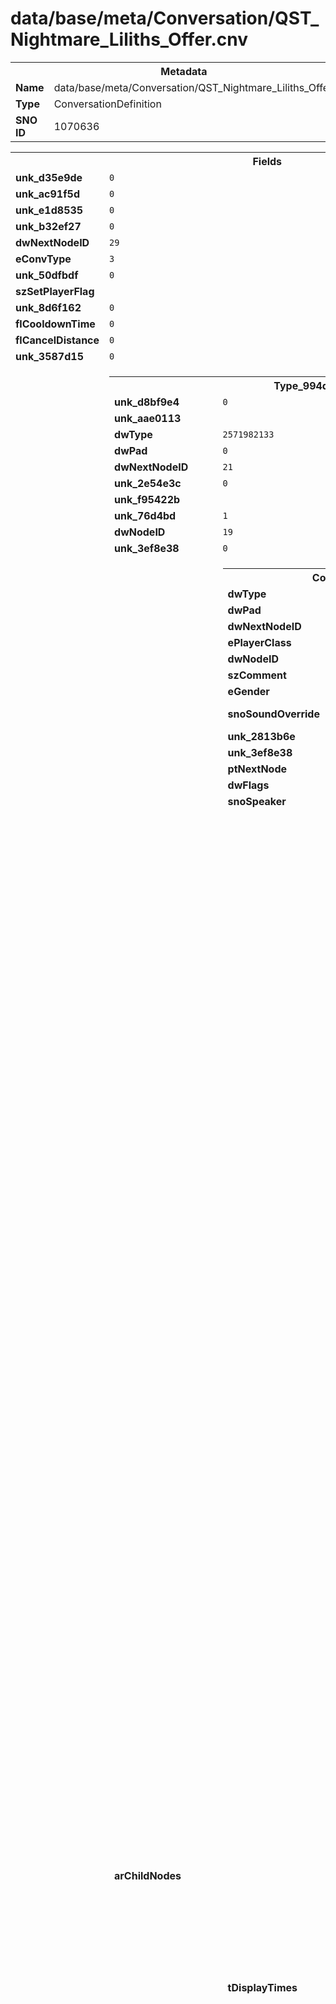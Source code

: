 <h1>data/base/meta/Conversation/QST_Nightmare_Liliths_Offer.cnv</h1><table><tr><th colspan="100%">Metadata</th></tr><tr><td><b>Name</b></td><td>data/base/meta/Conversation/QST_Nightmare_Liliths_Offer.cnv</td></tr><tr><td><b>Type</b></td><td>ConversationDefinition</td></tr><tr><td><b>SNO ID</b></td><td>1070636</td></tr></table>

<table><tr><th colspan="100%">Fields</th></tr><tr><td><b>unk_d35e9de</b></td><td><code>0</code></td></tr><tr><td><b>unk_ac91f5d</b></td><td><code>0</code></td></tr><tr><td><b>unk_e1d8535</b></td><td><code>0</code></td></tr><tr><td><b>unk_b32ef27</b></td><td><code>0</code></td></tr><tr><td><b>dwNextNodeID</b></td><td><code>29</code></td></tr><tr><td><b>eConvType</b></td><td><code>3</code></td></tr><tr><td><b>unk_50dfbdf</b></td><td><code>0</code></td></tr><tr><td><b>szSetPlayerFlag</b></td><td><code></code></td></tr><tr><td><b>unk_8d6f162</b></td><td><code>0</code></td></tr><tr><td><b>flCooldownTime</b></td><td><code>0</code></td></tr><tr><td><b>flCancelDistance</b></td><td><code>0</code></td></tr><tr><td><b>unk_3587d15</b></td><td><code>0</code></td></tr><tr><td><b>arRootNodes</b></td><td><table><tr><th colspan="100%">Type_994d5535</th></tr><tr><td><b>unk_d8bf9e4</b></td><td><code>0</code></td></tr><tr><td><b>unk_aae0113</b></td><td></td></tr><tr><td><b>dwType</b></td><td><code>2571982133</code></td></tr><tr><td><b>dwPad</b></td><td><code>0</code></td></tr><tr><td><b>dwNextNodeID</b></td><td><code>21</code></td></tr><tr><td><b>unk_2e54e3c</b></td><td><code>0</code></td></tr><tr><td><b>unk_f95422b</b></td><td></td></tr><tr><td><b>unk_76d4bd</b></td><td><code>1</code></td></tr><tr><td><b>dwNodeID</b></td><td><code>19</code></td></tr><tr><td><b>unk_3ef8e38</b></td><td><code>0</code></td></tr><tr><td><b>arChildNodes</b></td><td><table><tr><th colspan="100%">ConversationLineNode</th></tr><tr><td><b>dwType</b></td><td><code>3220679561</code></td></tr><tr><td><b>dwPad</b></td><td><code>0</code></td></tr><tr><td><b>dwNextNodeID</b></td><td><code>21</code></td></tr><tr><td><b>ePlayerClass</b></td><td><code>-1</code></td></tr><tr><td><b>dwNodeID</b></td><td><code>20</code></td></tr><tr><td><b>szComment</b></td><td><code></code></td></tr><tr><td><b>eGender</b></td><td><code>-1</code></td></tr><tr><td><b>snoSoundOverride</b></td><td><a href="..\Sound\Play_EXT_Voice_LevelUp_3db_2d.snd">[DT_SNO] Sound: "Play_EXT_Voice_LevelUp_3db_2d"</a></td></tr><tr><td><b>unk_2813b6e</b></td><td><code>1</code></td></tr><tr><td><b>unk_3ef8e38</b></td><td><code>19</code></td></tr><tr><td><b>ptNextNode</b></td><td><code>0</code></td></tr><tr><td><b>dwFlags</b></td><td><code>0</code></td></tr><tr><td><b>snoSpeaker</b></td><td><a href="..\Speaker\NPC_QST_Lilith.spk">[DT_SNO] Speaker: "NPC_QST_Lilith"</a></td></tr><tr><td><b>tDisplayTimes</b></td><td><table><tr><th colspan="100%">ConvLocaleDisplayTimes</th></tr><tr><td><b>flDisplayTime</b></td><td><code>0</code>
<code>0</code>
<code>0</code>
<code>0</code>
<code>0</code>
<code>0</code>
<code>0</code>
<code>0</code>
<code>0</code>
<code>0</code>
</td></tr></table>


<table><tr><th colspan="100%">ConvLocaleDisplayTimes</th></tr><tr><td><b>flDisplayTime</b></td><td><code>0</code>
<code>0</code>
<code>0</code>
<code>0</code>
<code>0</code>
<code>0</code>
<code>0</code>
<code>0</code>
<code>0</code>
<code>0</code>
</td></tr></table>


<table><tr><th colspan="100%">ConvLocaleDisplayTimes</th></tr><tr><td><b>flDisplayTime</b></td><td><code>26.96527099609375</code>
<code>26.96527099609375</code>
<code>26.96527099609375</code>
<code>26.96527099609375</code>
<code>26.96527099609375</code>
<code>26.96527099609375</code>
<code>26.96527099609375</code>
<code>26.96527099609375</code>
<code>26.96527099609375</code>
<code>26.96527099609375</code>
</td></tr></table>


<table><tr><th colspan="100%">ConvLocaleDisplayTimes</th></tr><tr><td><b>flDisplayTime</b></td><td><code>26.96527099609375</code>
<code>26.96527099609375</code>
<code>26.96527099609375</code>
<code>26.96527099609375</code>
<code>26.96527099609375</code>
<code>26.96527099609375</code>
<code>26.96527099609375</code>
<code>26.96527099609375</code>
<code>26.96527099609375</code>
<code>26.96527099609375</code>
</td></tr></table>


<table><tr><th colspan="100%">ConvLocaleDisplayTimes</th></tr><tr><td><b>flDisplayTime</b></td><td><code>28.683958053588867</code>
<code>28.683958053588867</code>
<code>28.683958053588867</code>
<code>28.683958053588867</code>
<code>28.683958053588867</code>
<code>28.683958053588867</code>
<code>28.683958053588867</code>
<code>28.683958053588867</code>
<code>28.683958053588867</code>
<code>28.683958053588867</code>
</td></tr></table>


<table><tr><th colspan="100%">ConvLocaleDisplayTimes</th></tr><tr><td><b>flDisplayTime</b></td><td><code>26.965375900268555</code>
<code>26.965375900268555</code>
<code>26.965375900268555</code>
<code>26.965375900268555</code>
<code>26.965375900268555</code>
<code>26.965375900268555</code>
<code>26.965375900268555</code>
<code>26.965375900268555</code>
<code>26.965375900268555</code>
<code>26.965375900268555</code>
</td></tr></table>


<table><tr><th colspan="100%">ConvLocaleDisplayTimes</th></tr><tr><td><b>flDisplayTime</b></td><td><code>24.810667037963867</code>
<code>24.810667037963867</code>
<code>24.810667037963867</code>
<code>24.810667037963867</code>
<code>24.810667037963867</code>
<code>24.810667037963867</code>
<code>24.810667037963867</code>
<code>24.810667037963867</code>
<code>24.810667037963867</code>
<code>24.810667037963867</code>
</td></tr></table>


<table><tr><th colspan="100%">ConvLocaleDisplayTimes</th></tr><tr><td><b>flDisplayTime</b></td><td><code>27.25837516784668</code>
<code>27.25837516784668</code>
<code>27.25837516784668</code>
<code>27.25837516784668</code>
<code>27.25837516784668</code>
<code>27.25837516784668</code>
<code>27.25837516784668</code>
<code>27.25837516784668</code>
<code>27.25837516784668</code>
<code>27.25837516784668</code>
</td></tr></table>


<table><tr><th colspan="100%">ConvLocaleDisplayTimes</th></tr><tr><td><b>flDisplayTime</b></td><td><code>27.39641761779785</code>
<code>27.39641761779785</code>
<code>27.39641761779785</code>
<code>27.39641761779785</code>
<code>27.39641761779785</code>
<code>27.39641761779785</code>
<code>27.39641761779785</code>
<code>27.39641761779785</code>
<code>27.39641761779785</code>
<code>27.39641761779785</code>
</td></tr></table>


<table><tr><th colspan="100%">ConvLocaleDisplayTimes</th></tr><tr><td><b>flDisplayTime</b></td><td><code>34.2790412902832</code>
<code>34.2790412902832</code>
<code>34.2790412902832</code>
<code>34.2790412902832</code>
<code>34.2790412902832</code>
<code>34.2790412902832</code>
<code>34.2790412902832</code>
<code>34.2790412902832</code>
<code>34.2790412902832</code>
<code>34.2790412902832</code>
</td></tr></table>


<table><tr><th colspan="100%">ConvLocaleDisplayTimes</th></tr><tr><td><b>flDisplayTime</b></td><td><code>26.884729385375977</code>
<code>26.884729385375977</code>
<code>26.884729385375977</code>
<code>26.884729385375977</code>
<code>26.884729385375977</code>
<code>26.884729385375977</code>
<code>26.884729385375977</code>
<code>26.884729385375977</code>
<code>26.884729385375977</code>
<code>26.884729385375977</code>
</td></tr></table>


<table><tr><th colspan="100%">ConvLocaleDisplayTimes</th></tr><tr><td><b>flDisplayTime</b></td><td><code>27.355854034423828</code>
<code>27.355854034423828</code>
<code>27.355854034423828</code>
<code>27.355854034423828</code>
<code>27.355854034423828</code>
<code>27.355854034423828</code>
<code>27.355854034423828</code>
<code>27.355854034423828</code>
<code>27.355854034423828</code>
<code>27.355854034423828</code>
</td></tr></table>


<table><tr><th colspan="100%">ConvLocaleDisplayTimes</th></tr><tr><td><b>flDisplayTime</b></td><td><code>26.847042083740234</code>
<code>26.847042083740234</code>
<code>26.847042083740234</code>
<code>26.847042083740234</code>
<code>26.847042083740234</code>
<code>26.847042083740234</code>
<code>26.847042083740234</code>
<code>26.847042083740234</code>
<code>26.847042083740234</code>
<code>26.847042083740234</code>
</td></tr></table>


<table><tr><th colspan="100%">ConvLocaleDisplayTimes</th></tr><tr><td><b>flDisplayTime</b></td><td><code>34.074623107910156</code>
<code>34.074623107910156</code>
<code>34.074623107910156</code>
<code>34.074623107910156</code>
<code>34.074623107910156</code>
<code>34.074623107910156</code>
<code>34.074623107910156</code>
<code>34.074623107910156</code>
<code>34.074623107910156</code>
<code>34.074623107910156</code>
</td></tr></table>


<table><tr><th colspan="100%">ConvLocaleDisplayTimes</th></tr><tr><td><b>flDisplayTime</b></td><td><code>28.032541275024414</code>
<code>28.57406234741211</code>
<code>28.032541275024414</code>
<code>28.57406234741211</code>
<code>28.032541275024414</code>
<code>28.57406234741211</code>
<code>28.032541275024414</code>
<code>28.57406234741211</code>
<code>28.032541275024414</code>
<code>28.57406234741211</code>
</td></tr></table>


<table><tr><th colspan="100%">ConvLocaleDisplayTimes</th></tr><tr><td><b>flDisplayTime</b></td><td><code>26.884729385375977</code>
<code>26.884729385375977</code>
<code>26.884729385375977</code>
<code>26.884729385375977</code>
<code>26.884729385375977</code>
<code>26.884729385375977</code>
<code>26.884729385375977</code>
<code>26.884729385375977</code>
<code>26.884729385375977</code>
<code>26.884729385375977</code>
</td></tr></table>


<table><tr><th colspan="100%">ConvLocaleDisplayTimes</th></tr><tr><td><b>flDisplayTime</b></td><td><code>31.287208557128906</code>
<code>31.287208557128906</code>
<code>31.287208557128906</code>
<code>31.287208557128906</code>
<code>31.287208557128906</code>
<code>31.287208557128906</code>
<code>31.287208557128906</code>
<code>31.287208557128906</code>
<code>31.287208557128906</code>
<code>31.287208557128906</code>
</td></tr></table>


<table><tr><th colspan="100%">ConvLocaleDisplayTimes</th></tr><tr><td><b>flDisplayTime</b></td><td><code>26.96527099609375</code>
<code>26.96527099609375</code>
<code>26.96527099609375</code>
<code>26.96527099609375</code>
<code>26.96527099609375</code>
<code>26.96527099609375</code>
<code>26.96527099609375</code>
<code>26.96527099609375</code>
<code>26.96527099609375</code>
<code>26.96527099609375</code>
</td></tr></table>


<table><tr><th colspan="100%">ConvLocaleDisplayTimes</th></tr><tr><td><b>flDisplayTime</b></td><td><code>26.96527099609375</code>
<code>26.96527099609375</code>
<code>26.96527099609375</code>
<code>26.96527099609375</code>
<code>26.96527099609375</code>
<code>26.96527099609375</code>
<code>26.96527099609375</code>
<code>26.96527099609375</code>
<code>26.96527099609375</code>
<code>26.96527099609375</code>
</td></tr></table>


</td></tr><tr><td><b>unk_357a6f3</b></td><td><code>0</code></td></tr></table>


</td></tr><tr><td><b>snoSpeaker</b></td><td><a href="..\Speaker\NPC_QST_Lilith.spk">[DT_SNO] Speaker: "NPC_QST_Lilith"</a></td></tr><tr><td><b>unk_ecabee0</b></td><td><code>1</code></td></tr><tr><td><b>unk_8fd92f7</b></td><td><code>0.5</code></td></tr><tr><td><b>ptNextNode</b></td><td><code>0</code></td></tr><tr><td><b>dwFlags</b></td><td><code>0</code></td></tr><tr><td><b>szComment</b></td><td><code></code></td></tr><tr><td><b>unk_b882e13</b></td><td><code>1</code></td></tr><tr><td><b>unk_748463e</b></td><td><code>1</code></td></tr><tr><td><b>unk_acdb8a3</b></td><td><code>0</code></td></tr><tr><td><b>arListenerReactions</b></td><td></td></tr></table>


<table><tr><th colspan="100%">Type_994d5535</th></tr><tr><td><b>unk_b882e13</b></td><td><code>1</code></td></tr><tr><td><b>dwNodeID</b></td><td><code>21</code></td></tr><tr><td><b>dwNextNodeID</b></td><td><code>23</code></td></tr><tr><td><b>dwFlags</b></td><td><code>0</code></td></tr><tr><td><b>szComment</b></td><td><code></code></td></tr><tr><td><b>unk_aae0113</b></td><td></td></tr><tr><td><b>unk_76d4bd</b></td><td><code>1</code></td></tr><tr><td><b>unk_3ef8e38</b></td><td><code>0</code></td></tr><tr><td><b>ptNextNode</b></td><td><code>0</code></td></tr><tr><td><b>unk_acdb8a3</b></td><td><code>0</code></td></tr><tr><td><b>unk_ecabee0</b></td><td><code>1</code></td></tr><tr><td><b>unk_748463e</b></td><td><code>1</code></td></tr><tr><td><b>unk_d8bf9e4</b></td><td><code>0</code></td></tr><tr><td><b>unk_2e54e3c</b></td><td><code>0</code></td></tr><tr><td><b>unk_8fd92f7</b></td><td><code>0.5</code></td></tr><tr><td><b>dwType</b></td><td><code>2571982133</code></td></tr><tr><td><b>dwPad</b></td><td><code>0</code></td></tr><tr><td><b>arChildNodes</b></td><td><table><tr><th colspan="100%">ConversationLineNode</th></tr><tr><td><b>tDisplayTimes</b></td><td><table><tr><th colspan="100%">ConvLocaleDisplayTimes</th></tr><tr><td><b>flDisplayTime</b></td><td><code>0</code>
<code>0</code>
<code>0</code>
<code>0</code>
<code>0</code>
<code>0</code>
<code>0</code>
<code>0</code>
<code>0</code>
<code>0</code>
</td></tr></table>


<table><tr><th colspan="100%">ConvLocaleDisplayTimes</th></tr><tr><td><b>flDisplayTime</b></td><td><code>0</code>
<code>0</code>
<code>0</code>
<code>0</code>
<code>0</code>
<code>0</code>
<code>0</code>
<code>0</code>
<code>0</code>
<code>0</code>
</td></tr></table>


<table><tr><th colspan="100%">ConvLocaleDisplayTimes</th></tr><tr><td><b>flDisplayTime</b></td><td><code>8.123374938964844</code>
<code>8.123374938964844</code>
<code>8.123374938964844</code>
<code>8.123374938964844</code>
<code>8.123374938964844</code>
<code>8.123374938964844</code>
<code>8.123374938964844</code>
<code>8.123374938964844</code>
<code>8.123374938964844</code>
<code>8.123374938964844</code>
</td></tr></table>


<table><tr><th colspan="100%">ConvLocaleDisplayTimes</th></tr><tr><td><b>flDisplayTime</b></td><td><code>8.123374938964844</code>
<code>8.123374938964844</code>
<code>8.123374938964844</code>
<code>8.123374938964844</code>
<code>8.123374938964844</code>
<code>8.123374938964844</code>
<code>8.123374938964844</code>
<code>8.123374938964844</code>
<code>8.123374938964844</code>
<code>8.123374938964844</code>
</td></tr></table>


<table><tr><th colspan="100%">ConvLocaleDisplayTimes</th></tr><tr><td><b>flDisplayTime</b></td><td><code>8.145978927612305</code>
<code>8.145978927612305</code>
<code>8.145978927612305</code>
<code>8.145978927612305</code>
<code>8.145978927612305</code>
<code>8.145978927612305</code>
<code>8.145978927612305</code>
<code>8.145978927612305</code>
<code>8.145978927612305</code>
<code>8.145978927612305</code>
</td></tr></table>


<table><tr><th colspan="100%">ConvLocaleDisplayTimes</th></tr><tr><td><b>flDisplayTime</b></td><td><code>8.123374938964844</code>
<code>8.123374938964844</code>
<code>8.123374938964844</code>
<code>8.123374938964844</code>
<code>8.123374938964844</code>
<code>8.123374938964844</code>
<code>8.123374938964844</code>
<code>8.123374938964844</code>
<code>8.123374938964844</code>
<code>8.123374938964844</code>
</td></tr></table>


<table><tr><th colspan="100%">ConvLocaleDisplayTimes</th></tr><tr><td><b>flDisplayTime</b></td><td><code>4.473062515258789</code>
<code>4.473062515258789</code>
<code>4.473062515258789</code>
<code>4.473062515258789</code>
<code>4.473062515258789</code>
<code>4.473062515258789</code>
<code>4.473062515258789</code>
<code>4.473062515258789</code>
<code>4.473062515258789</code>
<code>4.473062515258789</code>
</td></tr></table>


<table><tr><th colspan="100%">ConvLocaleDisplayTimes</th></tr><tr><td><b>flDisplayTime</b></td><td><code>8.18372917175293</code>
<code>8.18372917175293</code>
<code>8.18372917175293</code>
<code>8.18372917175293</code>
<code>8.18372917175293</code>
<code>8.18372917175293</code>
<code>8.18372917175293</code>
<code>8.18372917175293</code>
<code>8.18372917175293</code>
<code>8.18372917175293</code>
</td></tr></table>


<table><tr><th colspan="100%">ConvLocaleDisplayTimes</th></tr><tr><td><b>flDisplayTime</b></td><td><code>8.311354637145996</code>
<code>8.311354637145996</code>
<code>8.311354637145996</code>
<code>8.311354637145996</code>
<code>8.311354637145996</code>
<code>8.311354637145996</code>
<code>8.311354637145996</code>
<code>8.311354637145996</code>
<code>8.311354637145996</code>
<code>8.311354637145996</code>
</td></tr></table>


<table><tr><th colspan="100%">ConvLocaleDisplayTimes</th></tr><tr><td><b>flDisplayTime</b></td><td><code>8.218937873840332</code>
<code>8.218937873840332</code>
<code>8.218937873840332</code>
<code>8.218937873840332</code>
<code>8.218937873840332</code>
<code>8.218937873840332</code>
<code>8.218937873840332</code>
<code>8.218937873840332</code>
<code>8.218937873840332</code>
<code>8.218937873840332</code>
</td></tr></table>


<table><tr><th colspan="100%">ConvLocaleDisplayTimes</th></tr><tr><td><b>flDisplayTime</b></td><td><code>8.110479354858398</code>
<code>8.110479354858398</code>
<code>8.110479354858398</code>
<code>8.110479354858398</code>
<code>8.110479354858398</code>
<code>8.110479354858398</code>
<code>8.110479354858398</code>
<code>8.110479354858398</code>
<code>8.110479354858398</code>
<code>8.110479354858398</code>
</td></tr></table>


<table><tr><th colspan="100%">ConvLocaleDisplayTimes</th></tr><tr><td><b>flDisplayTime</b></td><td><code>8.258646011352539</code>
<code>8.258646011352539</code>
<code>8.258646011352539</code>
<code>8.258646011352539</code>
<code>8.258646011352539</code>
<code>8.258646011352539</code>
<code>8.258646011352539</code>
<code>8.258646011352539</code>
<code>8.258646011352539</code>
<code>8.258646011352539</code>
</td></tr></table>


<table><tr><th colspan="100%">ConvLocaleDisplayTimes</th></tr><tr><td><b>flDisplayTime</b></td><td><code>7.59375</code>
<code>7.59375</code>
<code>7.59375</code>
<code>7.59375</code>
<code>7.59375</code>
<code>7.59375</code>
<code>7.59375</code>
<code>7.59375</code>
<code>7.59375</code>
<code>7.59375</code>
</td></tr></table>


<table><tr><th colspan="100%">ConvLocaleDisplayTimes</th></tr><tr><td><b>flDisplayTime</b></td><td><code>5.245041847229004</code>
<code>5.245041847229004</code>
<code>5.245041847229004</code>
<code>5.245041847229004</code>
<code>5.245041847229004</code>
<code>5.245041847229004</code>
<code>5.245041847229004</code>
<code>5.245041847229004</code>
<code>5.245041847229004</code>
<code>5.245041847229004</code>
</td></tr></table>


<table><tr><th colspan="100%">ConvLocaleDisplayTimes</th></tr><tr><td><b>flDisplayTime</b></td><td><code>8.150625228881836</code>
<code>8.150625228881836</code>
<code>8.150625228881836</code>
<code>8.150625228881836</code>
<code>8.150625228881836</code>
<code>8.150625228881836</code>
<code>8.150625228881836</code>
<code>8.150625228881836</code>
<code>8.150625228881836</code>
<code>8.150625228881836</code>
</td></tr></table>


<table><tr><th colspan="100%">ConvLocaleDisplayTimes</th></tr><tr><td><b>flDisplayTime</b></td><td><code>8.110479354858398</code>
<code>8.110479354858398</code>
<code>8.110479354858398</code>
<code>8.110479354858398</code>
<code>8.110479354858398</code>
<code>8.110479354858398</code>
<code>8.110479354858398</code>
<code>8.110479354858398</code>
<code>8.110479354858398</code>
<code>8.110479354858398</code>
</td></tr></table>


<table><tr><th colspan="100%">ConvLocaleDisplayTimes</th></tr><tr><td><b>flDisplayTime</b></td><td><code>9.64745807647705</code>
<code>9.64745807647705</code>
<code>9.64745807647705</code>
<code>9.64745807647705</code>
<code>9.64745807647705</code>
<code>9.64745807647705</code>
<code>9.64745807647705</code>
<code>9.64745807647705</code>
<code>9.64745807647705</code>
<code>9.64745807647705</code>
</td></tr></table>


<table><tr><th colspan="100%">ConvLocaleDisplayTimes</th></tr><tr><td><b>flDisplayTime</b></td><td><code>8.123374938964844</code>
<code>8.123374938964844</code>
<code>8.123374938964844</code>
<code>8.123374938964844</code>
<code>8.123374938964844</code>
<code>8.123374938964844</code>
<code>8.123374938964844</code>
<code>8.123374938964844</code>
<code>8.123374938964844</code>
<code>8.123374938964844</code>
</td></tr></table>


<table><tr><th colspan="100%">ConvLocaleDisplayTimes</th></tr><tr><td><b>flDisplayTime</b></td><td><code>8.123374938964844</code>
<code>8.123374938964844</code>
<code>8.123374938964844</code>
<code>8.123374938964844</code>
<code>8.123374938964844</code>
<code>8.123374938964844</code>
<code>8.123374938964844</code>
<code>8.123374938964844</code>
<code>8.123374938964844</code>
<code>8.123374938964844</code>
</td></tr></table>


</td></tr><tr><td><b>dwNextNodeID</b></td><td><code>23</code></td></tr><tr><td><b>ptNextNode</b></td><td><code>0</code></td></tr><tr><td><b>eGender</b></td><td><code>-1</code></td></tr><tr><td><b>snoSpeaker</b></td><td><a href="..\Speaker\NPC_QST_Lilith.spk">[DT_SNO] Speaker: "NPC_QST_Lilith"</a></td></tr><tr><td><b>dwType</b></td><td><code>3220679561</code></td></tr><tr><td><b>dwNodeID</b></td><td><code>22</code></td></tr><tr><td><b>dwFlags</b></td><td><code>0</code></td></tr><tr><td><b>snoSoundOverride</b></td><td><a href="..\Sound\Play_EXT_Voice_LevelUp_3db_2d.snd">[DT_SNO] Sound: "Play_EXT_Voice_LevelUp_3db_2d"</a></td></tr><tr><td><b>unk_357a6f3</b></td><td><code>0</code></td></tr><tr><td><b>unk_3ef8e38</b></td><td><code>21</code></td></tr><tr><td><b>szComment</b></td><td><code></code></td></tr><tr><td><b>ePlayerClass</b></td><td><code>-1</code></td></tr><tr><td><b>dwPad</b></td><td><code>0</code></td></tr><tr><td><b>unk_2813b6e</b></td><td><code>1</code></td></tr></table>


</td></tr><tr><td><b>snoSpeaker</b></td><td><a href="..\Speaker\NPC_QST_Lilith.spk">[DT_SNO] Speaker: "NPC_QST_Lilith"</a></td></tr><tr><td><b>arListenerReactions</b></td><td></td></tr><tr><td><b>unk_f95422b</b></td><td></td></tr></table>


<table><tr><th colspan="100%">Type_994d5535</th></tr><tr><td><b>ptNextNode</b></td><td><code>0</code></td></tr><tr><td><b>dwFlags</b></td><td><code>0</code></td></tr><tr><td><b>szComment</b></td><td><code></code></td></tr><tr><td><b>arChildNodes</b></td><td><table><tr><th colspan="100%">ConversationLineNode</th></tr><tr><td><b>snoSpeaker</b></td><td><a href="..\Speaker\NPC_QST_Lilith.spk">[DT_SNO] Speaker: "NPC_QST_Lilith"</a></td></tr><tr><td><b>eGender</b></td><td><code>-1</code></td></tr><tr><td><b>unk_2813b6e</b></td><td><code>1</code></td></tr><tr><td><b>dwType</b></td><td><code>3220679561</code></td></tr><tr><td><b>dwPad</b></td><td><code>0</code></td></tr><tr><td><b>dwFlags</b></td><td><code>0</code></td></tr><tr><td><b>snoSoundOverride</b></td><td><a href="..\Sound\Play_EXT_Voice_LevelUp_3db_2d.snd">[DT_SNO] Sound: "Play_EXT_Voice_LevelUp_3db_2d"</a></td></tr><tr><td><b>ptNextNode</b></td><td><code>0</code></td></tr><tr><td><b>unk_357a6f3</b></td><td><code>0</code></td></tr><tr><td><b>dwNodeID</b></td><td><code>24</code></td></tr><tr><td><b>unk_3ef8e38</b></td><td><code>23</code></td></tr><tr><td><b>ePlayerClass</b></td><td><code>-1</code></td></tr><tr><td><b>tDisplayTimes</b></td><td><table><tr><th colspan="100%">ConvLocaleDisplayTimes</th></tr><tr><td><b>flDisplayTime</b></td><td><code>0</code>
<code>0</code>
<code>0</code>
<code>0</code>
<code>0</code>
<code>0</code>
<code>0</code>
<code>0</code>
<code>0</code>
<code>0</code>
</td></tr></table>


<table><tr><th colspan="100%">ConvLocaleDisplayTimes</th></tr><tr><td><b>flDisplayTime</b></td><td><code>0</code>
<code>0</code>
<code>0</code>
<code>0</code>
<code>0</code>
<code>0</code>
<code>0</code>
<code>0</code>
<code>0</code>
<code>0</code>
</td></tr></table>


<table><tr><th colspan="100%">ConvLocaleDisplayTimes</th></tr><tr><td><b>flDisplayTime</b></td><td><code>4.694666862487793</code>
<code>4.694666862487793</code>
<code>4.694666862487793</code>
<code>4.694666862487793</code>
<code>4.694666862487793</code>
<code>4.694666862487793</code>
<code>4.694666862487793</code>
<code>4.694666862487793</code>
<code>4.694666862487793</code>
<code>4.694666862487793</code>
</td></tr></table>


<table><tr><th colspan="100%">ConvLocaleDisplayTimes</th></tr><tr><td><b>flDisplayTime</b></td><td><code>4.694666862487793</code>
<code>4.694666862487793</code>
<code>4.694666862487793</code>
<code>4.694666862487793</code>
<code>4.694666862487793</code>
<code>4.694666862487793</code>
<code>4.694666862487793</code>
<code>4.694666862487793</code>
<code>4.694666862487793</code>
<code>4.694666862487793</code>
</td></tr></table>


<table><tr><th colspan="100%">ConvLocaleDisplayTimes</th></tr><tr><td><b>flDisplayTime</b></td><td><code>5.445374965667725</code>
<code>5.445374965667725</code>
<code>5.445374965667725</code>
<code>5.445374965667725</code>
<code>5.445374965667725</code>
<code>5.445374965667725</code>
<code>5.445374965667725</code>
<code>5.445374965667725</code>
<code>5.445374965667725</code>
<code>5.445374965667725</code>
</td></tr></table>


<table><tr><th colspan="100%">ConvLocaleDisplayTimes</th></tr><tr><td><b>flDisplayTime</b></td><td><code>4.694666862487793</code>
<code>4.694666862487793</code>
<code>4.694666862487793</code>
<code>4.694666862487793</code>
<code>4.694666862487793</code>
<code>4.694666862487793</code>
<code>4.694666862487793</code>
<code>4.694666862487793</code>
<code>4.694666862487793</code>
<code>4.694666862487793</code>
</td></tr></table>


<table><tr><th colspan="100%">ConvLocaleDisplayTimes</th></tr><tr><td><b>flDisplayTime</b></td><td><code>1.6946666240692139</code>
<code>1.6946666240692139</code>
<code>1.6946666240692139</code>
<code>1.6946666240692139</code>
<code>1.6946666240692139</code>
<code>1.6946666240692139</code>
<code>1.6946666240692139</code>
<code>1.6946666240692139</code>
<code>1.6946666240692139</code>
<code>1.6946666240692139</code>
</td></tr></table>


<table><tr><th colspan="100%">ConvLocaleDisplayTimes</th></tr><tr><td><b>flDisplayTime</b></td><td><code>4.667854309082031</code>
<code>4.667854309082031</code>
<code>4.667854309082031</code>
<code>4.667854309082031</code>
<code>4.667854309082031</code>
<code>4.667854309082031</code>
<code>4.667854309082031</code>
<code>4.667854309082031</code>
<code>4.667854309082031</code>
<code>4.667854309082031</code>
</td></tr></table>


<table><tr><th colspan="100%">ConvLocaleDisplayTimes</th></tr><tr><td><b>flDisplayTime</b></td><td><code>4.280145645141602</code>
<code>4.280145645141602</code>
<code>4.280145645141602</code>
<code>4.280145645141602</code>
<code>4.280145645141602</code>
<code>4.280145645141602</code>
<code>4.280145645141602</code>
<code>4.280145645141602</code>
<code>4.280145645141602</code>
<code>4.280145645141602</code>
</td></tr></table>


<table><tr><th colspan="100%">ConvLocaleDisplayTimes</th></tr><tr><td><b>flDisplayTime</b></td><td><code>6.224729061126709</code>
<code>6.224729061126709</code>
<code>6.224729061126709</code>
<code>6.224729061126709</code>
<code>6.224729061126709</code>
<code>6.224729061126709</code>
<code>6.224729061126709</code>
<code>6.224729061126709</code>
<code>6.224729061126709</code>
<code>6.224729061126709</code>
</td></tr></table>


<table><tr><th colspan="100%">ConvLocaleDisplayTimes</th></tr><tr><td><b>flDisplayTime</b></td><td><code>4.575104236602783</code>
<code>4.575104236602783</code>
<code>4.575104236602783</code>
<code>4.575104236602783</code>
<code>4.575104236602783</code>
<code>4.575104236602783</code>
<code>4.575104236602783</code>
<code>4.575104236602783</code>
<code>4.575104236602783</code>
<code>4.575104236602783</code>
</td></tr></table>


<table><tr><th colspan="100%">ConvLocaleDisplayTimes</th></tr><tr><td><b>flDisplayTime</b></td><td><code>5.333624839782715</code>
<code>5.333624839782715</code>
<code>5.333624839782715</code>
<code>5.333624839782715</code>
<code>5.333624839782715</code>
<code>5.333624839782715</code>
<code>5.333624839782715</code>
<code>5.333624839782715</code>
<code>5.333624839782715</code>
<code>5.333624839782715</code>
</td></tr></table>


<table><tr><th colspan="100%">ConvLocaleDisplayTimes</th></tr><tr><td><b>flDisplayTime</b></td><td><code>4.612229347229004</code>
<code>4.612229347229004</code>
<code>4.612229347229004</code>
<code>4.612229347229004</code>
<code>4.612229347229004</code>
<code>4.612229347229004</code>
<code>4.612229347229004</code>
<code>4.612229347229004</code>
<code>4.612229347229004</code>
<code>4.612229347229004</code>
</td></tr></table>


<table><tr><th colspan="100%">ConvLocaleDisplayTimes</th></tr><tr><td><b>flDisplayTime</b></td><td><code>5.202229022979736</code>
<code>5.202229022979736</code>
<code>5.202229022979736</code>
<code>5.202229022979736</code>
<code>5.202229022979736</code>
<code>5.202229022979736</code>
<code>5.202229022979736</code>
<code>5.202229022979736</code>
<code>5.202229022979736</code>
<code>5.202229022979736</code>
</td></tr></table>


<table><tr><th colspan="100%">ConvLocaleDisplayTimes</th></tr><tr><td><b>flDisplayTime</b></td><td><code>4.97279167175293</code>
<code>4.97279167175293</code>
<code>4.97279167175293</code>
<code>4.97279167175293</code>
<code>4.97279167175293</code>
<code>4.97279167175293</code>
<code>4.97279167175293</code>
<code>4.97279167175293</code>
<code>4.97279167175293</code>
<code>4.97279167175293</code>
</td></tr></table>


<table><tr><th colspan="100%">ConvLocaleDisplayTimes</th></tr><tr><td><b>flDisplayTime</b></td><td><code>4.575104236602783</code>
<code>4.575104236602783</code>
<code>4.575104236602783</code>
<code>4.575104236602783</code>
<code>4.575104236602783</code>
<code>4.575104236602783</code>
<code>4.575104236602783</code>
<code>4.575104236602783</code>
<code>4.575104236602783</code>
<code>4.575104236602783</code>
</td></tr></table>


<table><tr><th colspan="100%">ConvLocaleDisplayTimes</th></tr><tr><td><b>flDisplayTime</b></td><td><code>5.201083183288574</code>
<code>5.201083183288574</code>
<code>5.201083183288574</code>
<code>5.201083183288574</code>
<code>5.201083183288574</code>
<code>5.201083183288574</code>
<code>5.201083183288574</code>
<code>5.201083183288574</code>
<code>5.201083183288574</code>
<code>5.201083183288574</code>
</td></tr></table>


<table><tr><th colspan="100%">ConvLocaleDisplayTimes</th></tr><tr><td><b>flDisplayTime</b></td><td><code>4.694666862487793</code>
<code>4.694666862487793</code>
<code>4.694666862487793</code>
<code>4.694666862487793</code>
<code>4.694666862487793</code>
<code>4.694666862487793</code>
<code>4.694666862487793</code>
<code>4.694666862487793</code>
<code>4.694666862487793</code>
<code>4.694666862487793</code>
</td></tr></table>


<table><tr><th colspan="100%">ConvLocaleDisplayTimes</th></tr><tr><td><b>flDisplayTime</b></td><td><code>4.694666862487793</code>
<code>4.694666862487793</code>
<code>4.694666862487793</code>
<code>4.694666862487793</code>
<code>4.694666862487793</code>
<code>4.694666862487793</code>
<code>4.694666862487793</code>
<code>4.694666862487793</code>
<code>4.694666862487793</code>
<code>4.694666862487793</code>
</td></tr></table>


</td></tr><tr><td><b>dwNextNodeID</b></td><td><code>25</code></td></tr><tr><td><b>szComment</b></td><td><code></code></td></tr></table>


</td></tr><tr><td><b>unk_aae0113</b></td><td></td></tr><tr><td><b>unk_2e54e3c</b></td><td><code>0</code></td></tr><tr><td><b>arListenerReactions</b></td><td></td></tr><tr><td><b>dwNextNodeID</b></td><td><code>25</code></td></tr><tr><td><b>unk_3ef8e38</b></td><td><code>0</code></td></tr><tr><td><b>unk_d8bf9e4</b></td><td><code>0</code></td></tr><tr><td><b>snoSpeaker</b></td><td><a href="..\Speaker\NPC_QST_Lilith.spk">[DT_SNO] Speaker: "NPC_QST_Lilith"</a></td></tr><tr><td><b>unk_ecabee0</b></td><td><code>1</code></td></tr><tr><td><b>unk_f95422b</b></td><td></td></tr><tr><td><b>unk_b882e13</b></td><td><code>1</code></td></tr><tr><td><b>dwPad</b></td><td><code>0</code></td></tr><tr><td><b>unk_acdb8a3</b></td><td><code>0</code></td></tr><tr><td><b>unk_748463e</b></td><td><code>1</code></td></tr><tr><td><b>unk_76d4bd</b></td><td><code>1</code></td></tr><tr><td><b>dwType</b></td><td><code>2571982133</code></td></tr><tr><td><b>dwNodeID</b></td><td><code>23</code></td></tr><tr><td><b>unk_8fd92f7</b></td><td><code>0.5</code></td></tr></table>


<table><tr><th colspan="100%">Type_994d5535</th></tr><tr><td><b>dwPad</b></td><td><code>0</code></td></tr><tr><td><b>dwNextNodeID</b></td><td><code>27</code></td></tr><tr><td><b>unk_2e54e3c</b></td><td><code>0</code></td></tr><tr><td><b>arListenerReactions</b></td><td></td></tr><tr><td><b>unk_f95422b</b></td><td></td></tr><tr><td><b>unk_aae0113</b></td><td></td></tr><tr><td><b>dwType</b></td><td><code>2571982133</code></td></tr><tr><td><b>dwFlags</b></td><td><code>0</code></td></tr><tr><td><b>unk_d8bf9e4</b></td><td><code>0</code></td></tr><tr><td><b>unk_acdb8a3</b></td><td><code>0</code></td></tr><tr><td><b>unk_ecabee0</b></td><td><code>1</code></td></tr><tr><td><b>unk_76d4bd</b></td><td><code>1</code></td></tr><tr><td><b>dwNodeID</b></td><td><code>25</code></td></tr><tr><td><b>ptNextNode</b></td><td><code>0</code></td></tr><tr><td><b>szComment</b></td><td><code></code></td></tr><tr><td><b>unk_b882e13</b></td><td><code>1</code></td></tr><tr><td><b>unk_748463e</b></td><td><code>1</code></td></tr><tr><td><b>unk_3ef8e38</b></td><td><code>0</code></td></tr><tr><td><b>arChildNodes</b></td><td><table><tr><th colspan="100%">ConversationLineNode</th></tr><tr><td><b>dwFlags</b></td><td><code>0</code></td></tr><tr><td><b>szComment</b></td><td><code></code></td></tr><tr><td><b>snoSpeaker</b></td><td><a href="..\Speaker\Player.spk">[DT_SNO] Speaker: "Player"</a></td></tr><tr><td><b>ePlayerClass</b></td><td><code>-1</code></td></tr><tr><td><b>unk_357a6f3</b></td><td><code>0</code></td></tr><tr><td><b>dwNodeID</b></td><td><code>26</code></td></tr><tr><td><b>unk_3ef8e38</b></td><td><code>25</code></td></tr><tr><td><b>dwType</b></td><td><code>3220679561</code></td></tr><tr><td><b>tDisplayTimes</b></td><td><table><tr><th colspan="100%">ConvLocaleDisplayTimes</th></tr><tr><td><b>flDisplayTime</b></td><td><code>0</code>
<code>0</code>
<code>0</code>
<code>0</code>
<code>0</code>
<code>0</code>
<code>0</code>
<code>0</code>
<code>0</code>
<code>0</code>
</td></tr></table>


<table><tr><th colspan="100%">ConvLocaleDisplayTimes</th></tr><tr><td><b>flDisplayTime</b></td><td><code>0</code>
<code>0</code>
<code>0</code>
<code>0</code>
<code>0</code>
<code>0</code>
<code>0</code>
<code>0</code>
<code>0</code>
<code>0</code>
</td></tr></table>


<table><tr><th colspan="100%">ConvLocaleDisplayTimes</th></tr><tr><td><b>flDisplayTime</b></td><td><code>3.09291672706604</code>
<code>2.389312505722046</code>
<code>3.5031042098999023</code>
<code>1.8761249780654907</code>
<code>2.0423123836517334</code>
<code>2.225250005722046</code>
<code>2.362562417984009</code>
<code>2.0740208625793457</code>
<code>2.7119791507720947</code>
<code>2.2136666774749756</code>
</td></tr></table>


<table><tr><th colspan="100%">ConvLocaleDisplayTimes</th></tr><tr><td><b>flDisplayTime</b></td><td><code>3.09291672706604</code>
<code>2.389312505722046</code>
<code>3.5031042098999023</code>
<code>1.8761249780654907</code>
<code>2.0423123836517334</code>
<code>2.225250005722046</code>
<code>2.362562417984009</code>
<code>2.0740208625793457</code>
<code>2.7119791507720947</code>
<code>2.2136666774749756</code>
</td></tr></table>


<table><tr><th colspan="100%">ConvLocaleDisplayTimes</th></tr><tr><td><b>flDisplayTime</b></td><td><code>2.5794999599456787</code>
<code>2.343937397003174</code>
<code>3.351875066757202</code>
<code>1.9877291917800903</code>
<code>2.4138333797454834</code>
<code>1.9293957948684692</code>
<code>2.608375072479248</code>
<code>2.378479242324829</code>
<code>2.5875625610351562</code>
<code>2.0691874027252197</code>
</td></tr></table>


<table><tr><th colspan="100%">ConvLocaleDisplayTimes</th></tr><tr><td><b>flDisplayTime</b></td><td><code>3.09291672706604</code>
<code>2.389312505722046</code>
<code>3.5031042098999023</code>
<code>1.8842291831970215</code>
<code>2.0423123836517334</code>
<code>2.225250005722046</code>
<code>2.362562417984009</code>
<code>2.0740208625793457</code>
<code>2.7119791507720947</code>
<code>2.2136666774749756</code>
</td></tr></table>


<table><tr><th colspan="100%">ConvLocaleDisplayTimes</th></tr><tr><td><b>flDisplayTime</b></td><td><code>2.8478333950042725</code>
<code>2.25600004196167</code>
<code>3.318979263305664</code>
<code>1.9452707767486572</code>
<code>1.855395793914795</code>
<code>2.231229066848755</code>
<code>2.599104166030884</code>
<code>2.077937602996826</code>
<code>3.0808749198913574</code>
<code>1.9753541946411133</code>
</td></tr></table>


<table><tr><th colspan="100%">ConvLocaleDisplayTimes</th></tr><tr><td><b>flDisplayTime</b></td><td><code>3.0223751068115234</code>
<code>2.296354055404663</code>
<code>3.4945833683013916</code>
<code>2.0587291717529297</code>
<code>1.8480833768844604</code>
<code>2.12862491607666</code>
<code>2.4196457862854004</code>
<code>2.064500093460083</code>
<code>2.450770854949951</code>
<code>2.231520891189575</code>
</td></tr></table>


<table><tr><th colspan="100%">ConvLocaleDisplayTimes</th></tr><tr><td><b>flDisplayTime</b></td><td><code>3.651270866394043</code>
<code>2.482020854949951</code>
<code>3.2326042652130127</code>
<code>2.106708288192749</code>
<code>2.3599791526794434</code>
<code>2.2839999198913574</code>
<code>2.3461666107177734</code>
<code>2.6270415782928467</code>
<code>2.3082292079925537</code>
<code>2.6754167079925537</code>
</td></tr></table>


<table><tr><th colspan="100%">ConvLocaleDisplayTimes</th></tr><tr><td><b>flDisplayTime</b></td><td><code>2.4872708320617676</code>
<code>2.3340625762939453</code>
<code>4.204500198364258</code>
<code>2.9228334426879883</code>
<code>2.285062551498413</code>
<code>2.461458444595337</code>
<code>2.6867916584014893</code>
<code>2.349916696548462</code>
<code>3.0025625228881836</code>
<code>2.3107082843780518</code>
</td></tr></table>


<table><tr><th colspan="100%">ConvLocaleDisplayTimes</th></tr><tr><td><b>flDisplayTime</b></td><td><code>3.09291672706604</code>
<code>2.1553542613983154</code>
<code>5</code>
<code>1.8761249780654907</code>
<code>1.9808332920074463</code>
<code>2.3975000381469727</code>
<code>5</code>
<code>5</code>
<code>5</code>
<code>2.012666702270508</code>
</td></tr></table>


<table><tr><th colspan="100%">ConvLocaleDisplayTimes</th></tr><tr><td><b>flDisplayTime</b></td><td><code>2.676020860671997</code>
<code>2.389291763305664</code>
<code>3.5222084522247314</code>
<code>1.7757916450500488</code>
<code>1.6224583387374878</code>
<code>2.225229263305664</code>
<code>2.608208417892456</code>
<code>1.2330207824707031</code>
<code>1.941312551498413</code>
<code>2.446312427520752</code>
</td></tr></table>


<table><tr><th colspan="100%">ConvLocaleDisplayTimes</th></tr><tr><td><b>flDisplayTime</b></td><td><code>2.884312391281128</code>
<code>2.4832499027252197</code>
<code>3.6242291927337646</code>
<code>1.9819375276565552</code>
<code>1.9857916831970215</code>
<code>2.279062509536743</code>
<code>2.5350208282470703</code>
<code>2.243041753768921</code>
<code>2.505333423614502</code>
<code>2.0444583892822266</code>
</td></tr></table>


<table><tr><th colspan="100%">ConvLocaleDisplayTimes</th></tr><tr><td><b>flDisplayTime</b></td><td><code>3.3395209312438965</code>
<code>2.376499891281128</code>
<code>3.538541555404663</code>
<code>2.3436458110809326</code>
<code>2.424833297729492</code>
<code>2.8150832653045654</code>
<code>3.389270782470703</code>
<code>2.3001248836517334</code>
<code>3.4981250762939453</code>
<code>2.5034167766571045</code>
</td></tr></table>


<table><tr><th colspan="100%">ConvLocaleDisplayTimes</th></tr><tr><td><b>flDisplayTime</b></td><td><code>2.5785417556762695</code>
<code>2.2731666564941406</code>
<code>3.4422500133514404</code>
<code>2.1418333053588867</code>
<code>1.7394791841506958</code>
<code>2.0692291259765625</code>
<code>2.5008957386016846</code>
<code>2.2700417041778564</code>
<code>2.7036666870117188</code>
<code>3.15806245803833</code>
</td></tr></table>


<table><tr><th colspan="100%">ConvLocaleDisplayTimes</th></tr><tr><td><b>flDisplayTime</b></td><td><code>3.09291672706604</code>
<code>2.1553542613983154</code>
<code>5</code>
<code>1.8761249780654907</code>
<code>1.9808332920074463</code>
<code>2.3975000381469727</code>
<code>5</code>
<code>5</code>
<code>5</code>
<code>2.012666702270508</code>
</td></tr></table>


<table><tr><th colspan="100%">ConvLocaleDisplayTimes</th></tr><tr><td><b>flDisplayTime</b></td><td><code>2.8838748931884766</code>
<code>2.5961666107177734</code>
<code>3.1240415573120117</code>
<code>1.9226666688919067</code>
<code>2.1250624656677246</code>
<code>2.6753957271575928</code>
<code>2.9970624446868896</code>
<code>1.855645775794983</code>
<code>2.5827291011810303</code>
<code>2.446791648864746</code>
</td></tr></table>


<table><tr><th colspan="100%">ConvLocaleDisplayTimes</th></tr><tr><td><b>flDisplayTime</b></td><td><code>3.09291672706604</code>
<code>2.389312505722046</code>
<code>3.5031042098999023</code>
<code>1.8761249780654907</code>
<code>2.0423123836517334</code>
<code>2.225250005722046</code>
<code>2.362562417984009</code>
<code>2.0740208625793457</code>
<code>2.7119791507720947</code>
<code>2.2136666774749756</code>
</td></tr></table>


<table><tr><th colspan="100%">ConvLocaleDisplayTimes</th></tr><tr><td><b>flDisplayTime</b></td><td><code>3.09291672706604</code>
<code>2.389312505722046</code>
<code>3.5031042098999023</code>
<code>1.8761249780654907</code>
<code>2.0423123836517334</code>
<code>2.225250005722046</code>
<code>2.362562417984009</code>
<code>2.0740208625793457</code>
<code>2.7119791507720947</code>
<code>2.2136666774749756</code>
</td></tr></table>


</td></tr><tr><td><b>ptNextNode</b></td><td><code>0</code></td></tr><tr><td><b>eGender</b></td><td><code>-1</code></td></tr><tr><td><b>unk_2813b6e</b></td><td><code>1</code></td></tr><tr><td><b>dwPad</b></td><td><code>0</code></td></tr><tr><td><b>dwNextNodeID</b></td><td><code>27</code></td></tr></table>


</td></tr><tr><td><b>snoSpeaker</b></td><td><a href="..\Speaker\Player.spk">[DT_SNO] Speaker: "Player"</a></td></tr><tr><td><b>unk_8fd92f7</b></td><td><code>0.5</code></td></tr></table>


<table><tr><th colspan="100%">Type_994d5535</th></tr><tr><td><b>unk_acdb8a3</b></td><td><code>0</code></td></tr><tr><td><b>arListenerReactions</b></td><td></td></tr><tr><td><b>unk_aae0113</b></td><td></td></tr><tr><td><b>dwPad</b></td><td><code>0</code></td></tr><tr><td><b>ptNextNode</b></td><td><code>0</code></td></tr><tr><td><b>szComment</b></td><td><code></code></td></tr><tr><td><b>arChildNodes</b></td><td><table><tr><th colspan="100%">ConversationLineNode</th></tr><tr><td><b>szComment</b></td><td><code></code></td></tr><tr><td><b>eGender</b></td><td><code>-1</code></td></tr><tr><td><b>tDisplayTimes</b></td><td><table><tr><th colspan="100%">ConvLocaleDisplayTimes</th></tr><tr><td><b>flDisplayTime</b></td><td><code>0</code>
<code>0</code>
<code>0</code>
<code>0</code>
<code>0</code>
<code>0</code>
<code>0</code>
<code>0</code>
<code>0</code>
<code>0</code>
</td></tr></table>


<table><tr><th colspan="100%">ConvLocaleDisplayTimes</th></tr><tr><td><b>flDisplayTime</b></td><td><code>0</code>
<code>0</code>
<code>0</code>
<code>0</code>
<code>0</code>
<code>0</code>
<code>0</code>
<code>0</code>
<code>0</code>
<code>0</code>
</td></tr></table>


<table><tr><th colspan="100%">ConvLocaleDisplayTimes</th></tr><tr><td><b>flDisplayTime</b></td><td><code>5.625833511352539</code>
<code>5.625833511352539</code>
<code>5.625833511352539</code>
<code>5.625833511352539</code>
<code>5.625833511352539</code>
<code>5.625833511352539</code>
<code>5.625833511352539</code>
<code>5.625833511352539</code>
<code>5.625833511352539</code>
<code>5.625833511352539</code>
</td></tr></table>


<table><tr><th colspan="100%">ConvLocaleDisplayTimes</th></tr><tr><td><b>flDisplayTime</b></td><td><code>5.625833511352539</code>
<code>5.625833511352539</code>
<code>5.625833511352539</code>
<code>5.625833511352539</code>
<code>5.625833511352539</code>
<code>5.625833511352539</code>
<code>5.625833511352539</code>
<code>5.625833511352539</code>
<code>5.625833511352539</code>
<code>5.625833511352539</code>
</td></tr></table>


<table><tr><th colspan="100%">ConvLocaleDisplayTimes</th></tr><tr><td><b>flDisplayTime</b></td><td><code>7.0698957443237305</code>
<code>7.0698957443237305</code>
<code>7.0698957443237305</code>
<code>7.0698957443237305</code>
<code>7.0698957443237305</code>
<code>7.0698957443237305</code>
<code>7.0698957443237305</code>
<code>7.0698957443237305</code>
<code>7.0698957443237305</code>
<code>7.0698957443237305</code>
</td></tr></table>


<table><tr><th colspan="100%">ConvLocaleDisplayTimes</th></tr><tr><td><b>flDisplayTime</b></td><td><code>5.647062301635742</code>
<code>5.647062301635742</code>
<code>5.647062301635742</code>
<code>5.647062301635742</code>
<code>5.647062301635742</code>
<code>5.647062301635742</code>
<code>5.647062301635742</code>
<code>5.647062301635742</code>
<code>5.647062301635742</code>
<code>5.647062301635742</code>
</td></tr></table>


<table><tr><th colspan="100%">ConvLocaleDisplayTimes</th></tr><tr><td><b>flDisplayTime</b></td><td><code>2.63266658782959</code>
<code>2.63266658782959</code>
<code>2.63266658782959</code>
<code>2.63266658782959</code>
<code>2.63266658782959</code>
<code>2.63266658782959</code>
<code>2.63266658782959</code>
<code>2.63266658782959</code>
<code>2.63266658782959</code>
<code>2.63266658782959</code>
</td></tr></table>


<table><tr><th colspan="100%">ConvLocaleDisplayTimes</th></tr><tr><td><b>flDisplayTime</b></td><td><code>5.625833511352539</code>
<code>5.625833511352539</code>
<code>5.625833511352539</code>
<code>5.625833511352539</code>
<code>5.625833511352539</code>
<code>5.625833511352539</code>
<code>5.625833511352539</code>
<code>5.625833511352539</code>
<code>5.625833511352539</code>
<code>5.625833511352539</code>
</td></tr></table>


<table><tr><th colspan="100%">ConvLocaleDisplayTimes</th></tr><tr><td><b>flDisplayTime</b></td><td><code>6.283249855041504</code>
<code>6.283249855041504</code>
<code>6.283249855041504</code>
<code>6.283249855041504</code>
<code>6.283249855041504</code>
<code>6.283249855041504</code>
<code>6.283249855041504</code>
<code>6.283249855041504</code>
<code>6.283249855041504</code>
<code>6.283249855041504</code>
</td></tr></table>


<table><tr><th colspan="100%">ConvLocaleDisplayTimes</th></tr><tr><td><b>flDisplayTime</b></td><td><code>8.763396263122559</code>
<code>8.763396263122559</code>
<code>8.763396263122559</code>
<code>8.763396263122559</code>
<code>8.763396263122559</code>
<code>8.763396263122559</code>
<code>8.763396263122559</code>
<code>8.763396263122559</code>
<code>8.763396263122559</code>
<code>8.763396263122559</code>
</td></tr></table>


<table><tr><th colspan="100%">ConvLocaleDisplayTimes</th></tr><tr><td><b>flDisplayTime</b></td><td><code>5.78095817565918</code>
<code>5.78095817565918</code>
<code>5.78095817565918</code>
<code>5.78095817565918</code>
<code>5.78095817565918</code>
<code>5.78095817565918</code>
<code>5.78095817565918</code>
<code>5.78095817565918</code>
<code>5.78095817565918</code>
<code>5.78095817565918</code>
</td></tr></table>


<table><tr><th colspan="100%">ConvLocaleDisplayTimes</th></tr><tr><td><b>flDisplayTime</b></td><td><code>5.986645698547363</code>
<code>5.986645698547363</code>
<code>5.986645698547363</code>
<code>5.986645698547363</code>
<code>5.986645698547363</code>
<code>5.986645698547363</code>
<code>5.986645698547363</code>
<code>5.986645698547363</code>
<code>5.986645698547363</code>
<code>5.986645698547363</code>
</td></tr></table>


<table><tr><th colspan="100%">ConvLocaleDisplayTimes</th></tr><tr><td><b>flDisplayTime</b></td><td><code>5.789666652679443</code>
<code>5.789666652679443</code>
<code>5.789666652679443</code>
<code>5.789666652679443</code>
<code>5.789666652679443</code>
<code>5.789666652679443</code>
<code>5.789666652679443</code>
<code>5.789666652679443</code>
<code>5.789666652679443</code>
<code>5.789666652679443</code>
</td></tr></table>


<table><tr><th colspan="100%">ConvLocaleDisplayTimes</th></tr><tr><td><b>flDisplayTime</b></td><td><code>6.300854206085205</code>
<code>6.300854206085205</code>
<code>6.300854206085205</code>
<code>6.300854206085205</code>
<code>6.300854206085205</code>
<code>6.300854206085205</code>
<code>6.300854206085205</code>
<code>6.300854206085205</code>
<code>6.300854206085205</code>
<code>6.300854206085205</code>
</td></tr></table>


<table><tr><th colspan="100%">ConvLocaleDisplayTimes</th></tr><tr><td><b>flDisplayTime</b></td><td><code>6.0120625495910645</code>
<code>6.0120625495910645</code>
<code>6.0120625495910645</code>
<code>6.0120625495910645</code>
<code>6.0120625495910645</code>
<code>6.0120625495910645</code>
<code>6.0120625495910645</code>
<code>6.0120625495910645</code>
<code>6.0120625495910645</code>
<code>6.0120625495910645</code>
</td></tr></table>


<table><tr><th colspan="100%">ConvLocaleDisplayTimes</th></tr><tr><td><b>flDisplayTime</b></td><td><code>5.78095817565918</code>
<code>5.78095817565918</code>
<code>5.78095817565918</code>
<code>5.78095817565918</code>
<code>5.78095817565918</code>
<code>5.78095817565918</code>
<code>5.78095817565918</code>
<code>5.78095817565918</code>
<code>5.78095817565918</code>
<code>5.78095817565918</code>
</td></tr></table>


<table><tr><th colspan="100%">ConvLocaleDisplayTimes</th></tr><tr><td><b>flDisplayTime</b></td><td><code>6.41043758392334</code>
<code>6.41043758392334</code>
<code>6.41043758392334</code>
<code>6.41043758392334</code>
<code>6.41043758392334</code>
<code>6.41043758392334</code>
<code>6.41043758392334</code>
<code>6.41043758392334</code>
<code>6.41043758392334</code>
<code>6.41043758392334</code>
</td></tr></table>


<table><tr><th colspan="100%">ConvLocaleDisplayTimes</th></tr><tr><td><b>flDisplayTime</b></td><td><code>5.625833511352539</code>
<code>5.625833511352539</code>
<code>5.625833511352539</code>
<code>5.625833511352539</code>
<code>5.625833511352539</code>
<code>5.625833511352539</code>
<code>5.625833511352539</code>
<code>5.625833511352539</code>
<code>5.625833511352539</code>
<code>5.625833511352539</code>
</td></tr></table>


<table><tr><th colspan="100%">ConvLocaleDisplayTimes</th></tr><tr><td><b>flDisplayTime</b></td><td><code>5.625833511352539</code>
<code>5.625833511352539</code>
<code>5.625833511352539</code>
<code>5.625833511352539</code>
<code>5.625833511352539</code>
<code>5.625833511352539</code>
<code>5.625833511352539</code>
<code>5.625833511352539</code>
<code>5.625833511352539</code>
<code>5.625833511352539</code>
</td></tr></table>


</td></tr><tr><td><b>ptNextNode</b></td><td><code>0</code></td></tr><tr><td><b>dwFlags</b></td><td><code>0</code></td></tr><tr><td><b>snoSoundOverride</b></td><td><a href="..\Sound\Play_EXT_Voice_LevelUp_3db_2d.snd">[DT_SNO] Sound: "Play_EXT_Voice_LevelUp_3db_2d"</a></td></tr><tr><td><b>unk_357a6f3</b></td><td><code>0</code></td></tr><tr><td><b>dwPad</b></td><td><code>0</code></td></tr><tr><td><b>ePlayerClass</b></td><td><code>-1</code></td></tr><tr><td><b>snoSpeaker</b></td><td><a href="..\Speaker\NPC_QST_Lilith.spk">[DT_SNO] Speaker: "NPC_QST_Lilith"</a></td></tr><tr><td><b>unk_2813b6e</b></td><td><code>1</code></td></tr><tr><td><b>dwType</b></td><td><code>3220679561</code></td></tr><tr><td><b>dwNextNodeID</b></td><td><code>4294967295</code></td></tr><tr><td><b>dwNodeID</b></td><td><code>28</code></td></tr><tr><td><b>unk_3ef8e38</b></td><td><code>27</code></td></tr></table>


</td></tr><tr><td><b>dwNodeID</b></td><td><code>27</code></td></tr><tr><td><b>unk_2e54e3c</b></td><td><code>0</code></td></tr><tr><td><b>unk_8fd92f7</b></td><td><code>0.5</code></td></tr><tr><td><b>unk_b882e13</b></td><td><code>1</code></td></tr><tr><td><b>unk_3ef8e38</b></td><td><code>0</code></td></tr><tr><td><b>dwFlags</b></td><td><code>0</code></td></tr><tr><td><b>unk_d8bf9e4</b></td><td><code>0</code></td></tr><tr><td><b>unk_f95422b</b></td><td></td></tr><tr><td><b>unk_748463e</b></td><td><code>1</code></td></tr><tr><td><b>unk_76d4bd</b></td><td><code>1</code></td></tr><tr><td><b>dwType</b></td><td><code>2571982133</code></td></tr><tr><td><b>dwNextNodeID</b></td><td><code>4294967295</code></td></tr><tr><td><b>snoSpeaker</b></td><td><a href="..\Speaker\NPC_QST_Lilith.spk">[DT_SNO] Speaker: "NPC_QST_Lilith"</a></td></tr><tr><td><b>unk_ecabee0</b></td><td><code>1</code></td></tr></table>


</td></tr><tr><td><b>dwFlags</b></td><td><code>128</code></td></tr></table>

